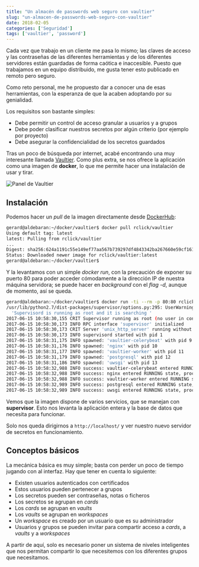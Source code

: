 ```yaml
---
title: "Un almacén de passwords web seguro con vaultier"
slug: "un-almacen-de-passwords-web-seguro-con-vaultier"
date: 2018-02-05
categories: ['Seguridad']
tags: ['vaultier', 'password']
---
```


Cada vez que trabajo en un cliente me pasa lo mismo; las claves de acceso y las contraseñas de las diferentes herramientas y de los diferentes servidores están guardadas de forma caótica e inaccesible. Puesto que trabajamos en un equipo distribuido, me gusta tener esto publicado en remoto pero seguro.<!--more-->

Como reto personal, me he propuesto dar a conocer una de esas herramientas, con la esperanza de que la acaben adoptando por su genialidad.

Los requisitos son bastante simples:

* Debe permitir un control de acceso granular a usuarios y a grupos
* Debe poder clasificar nuestros secretos por algún criterio (por ejemplo por proyecto)
* Debe asegurar la confidencialidad de los secretos guardados

Tras un poco de búsqueda por internet, acabé encontrando una muy interesante llamada [Vaultier](http://www.vaultier.org/). Como plus extra, se nos ofrece la aplicación como una imagen de **docker**, lo que me permite hacer una instalación de usar y tirar.

![Panel de Vaultier](/images/vaultier.jpg)

## Instalación

Podemos hacer un *pull* de la imagen directamente desde [DockerHub](https://hub.docker.com/r/rclick/vaultier/):
```bash
gerard@aldebaran:~/docker/vaultier$ docker pull rclick/vaultier
Using default tag: latest
latest: Pulling from rclick/vaultier
...
Digest: sha256:624a1191c55e149ef77aa567b739297df4843342ba267660e59cf1610b163202
Status: Downloaded newer image for rclick/vaultier:latest
gerard@aldebaran:~/docker/vaultier$ 
```

Y la levantamos con un simple *docker run*, con la precaución de exponer su puerto 80 para poder acceder cómodamente a la dirección IP de nuestra máquina servidora; se puede hacer en *background* con el *flag -d*, aunque de momento, así se queda.

```bash
gerard@aldebaran:~/docker/vaultier$ docker run -ti --rm -p 80:80 rclick/vaultier
/usr/lib/python2.7/dist-packages/supervisor/options.py:295: UserWarning: Supervisord is running as root and it is searching for its configuration file in default locations (including its current working directory); you probably want to specify a "-c" argument specifying an absolute path to a configuration file for improved security.
  'Supervisord is running as root and it is searching '
2017-06-15 10:58:30,155 CRIT Supervisor running as root (no user in config file)
2017-06-15 10:58:30,173 INFO RPC interface 'supervisor' initialized
2017-06-15 10:58:30,173 CRIT Server 'unix_http_server' running without any HTTP authentication checking
2017-06-15 10:58:30,173 INFO supervisord started with pid 1
2017-06-15 10:58:31,175 INFO spawned: 'vaultier-celerybeat' with pid 9
2017-06-15 10:58:31,176 INFO spawned: 'nginx' with pid 10
2017-06-15 10:58:31,177 INFO spawned: 'vaultier-worker' with pid 11
2017-06-15 10:58:31,179 INFO spawned: 'postgresql' with pid 12
2017-06-15 10:58:31,186 INFO spawned: 'uwsgi' with pid 13
2017-06-15 10:58:32,988 INFO success: vaultier-celerybeat entered RUNNING state, process has stayed up for > than 1 seconds (startsecs)
2017-06-15 10:58:32,988 INFO success: nginx entered RUNNING state, process has stayed up for > than 1 seconds (startsecs)
2017-06-15 10:58:32,988 INFO success: vaultier-worker entered RUNNING state, process has stayed up for > than 1 seconds (startsecs)
2017-06-15 10:58:32,989 INFO success: postgresql entered RUNNING state, process has stayed up for > than 1 seconds (startsecs)
2017-06-15 10:58:32,989 INFO success: uwsgi entered RUNNING state, process has stayed up for > than 1 seconds (startsecs)
```

Vemos que la imagen dispone de varios servicios, que se manejan con **supervisor**. Esto nos levanta la aplicación entera y la base de datos que necesita para funcionar.

Solo nos queda dirigirnos a `http://localhost/` y ver nuestro nuevo servidor de secretos en funcionamiento.

## Conceptos básicos

La mecánica básica es muy simple; basta con perder un poco de tiempo jugando con al interfaz. Hay que tener en cuenta lo siguiente:

* Existen usuarios autenticados con certificados
* Estos usuarios pueden pertenecer a grupos
* Los secretos pueden ser contraseñas, notas o ficheros
* Los secretos se agrupan en *cards*
* Los *cards* se agrupan en *vaults*
* Los *vaults* se agrupan en *workspaces*
* Un *workspace* es creado por un usuario que es su administrador
* Usuarios y grupos se pueden invitar para compartir acceso a *cards*, a *vaults* y a *workspaces*

A partir de aquí, solo es necesario poner un sistema de niveles inteligentes que nos permitan compartir lo que necesitemos con los diferentes grupos que necesitamos.
